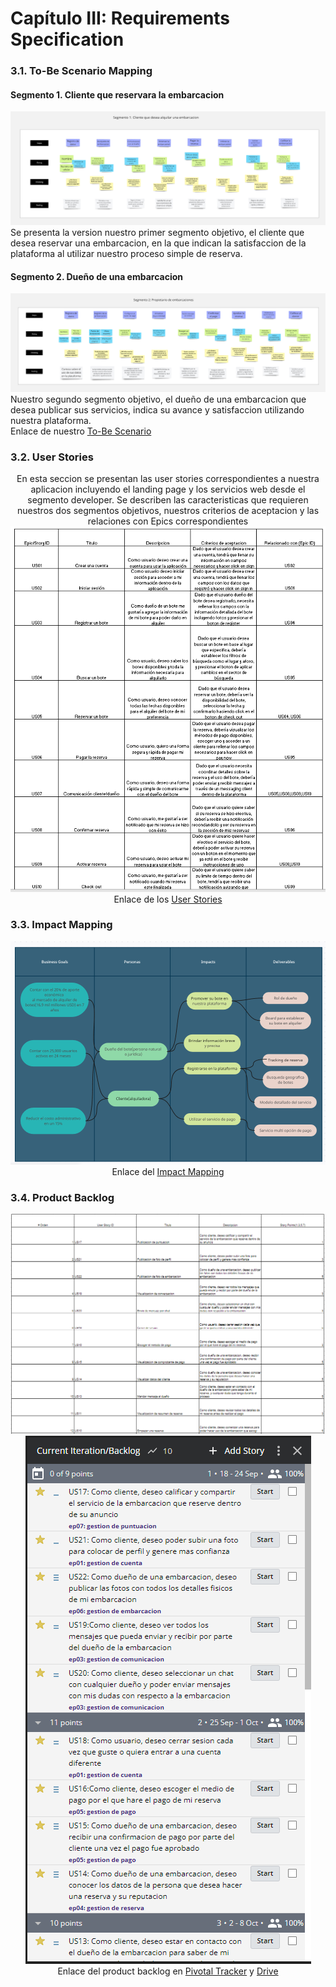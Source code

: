<h1><a id="capitulo-3">Capítulo III: Requirements Specification</a></h1>
<h3><a id="to-be">3.1. To-Be Scenario Mapping</a></h3>
<h4>Segmento 1. Cliente que reservara la embarcacion</h4>
<img src="../img/chapter-3/client-to-be-scenario.jpg">
<br>
Se presenta la version nuestro primer segmento objetivo, el cliente que desea reservar una embarcacion, en la que indican la satisfaccion de la plataforma al utilizar nuestro proceso simple de reserva. 
<br>
<h4>Segmento 2. Dueño de una embarcacion</h4>
<img src="../img/chapter-3/boat-owner-to-be-scenario.jpg">
<br>
Nuestro segundo segmento objetivo, el dueño de una embarcacion que desea publicar sus servicios, indica su avance y satisfaccion utilizando nuestra plataforma. 
<br>
Enlace de nuestro <a href="https://miro.com/app/board/uXjVMiY4EcQ=/?share_link_id=396936615711" target="_blank">To-Be Scenario</a>
<h3 id="user-stories">3.2. User Stories</h3>
<div align="center">
   En esta seccion se presentan las user stories correspondientes a nuestra aplicacion incluyendo el landing page y los servicios web desde el segmento developer. Se describen las caracteristicas que requieren nuestros dos segmentos objetivos, nuestros criterios de aceptacion y las relaciones con Epics correspondientes
   <img src="../img/chapter-3/user-stories.png">
   <br>
   Enlace de los <a href="https://docs.google.com/spreadsheets/d/1OkDbz_ln8PR15yImS_z5vyMBKfeW-zrW2aR4voMLBxM/edit?usp=sharing">User Stories</a>
</div>

<h3 id="impact-mapping">3.3. Impact Mapping</h3>
<div align="center">
   <img src="../img/chapter-3/impact-mapping.png">
   <br>
   Enlace del <a href="https://uxpressia.com/w/qsUXW/i/wQVaJ">Impact Mapping</a>
</div>
<h3 id="product-backlog">3.4. Product Backlog</h3>
<div align="center">
   <img src="../img/chapter-3/product-backlog.png">
   <br>
   <img src="../img/chapter-3/product-backlog-pivotal.png">
   <br>
   Enlace del product backlog en <a href="https://www.pivotaltracker.com/n/projects/2677748">Pivotal Tracker</a> y <a href="https://docs.google.com/spreadsheets/d/1Y_r28xXyDESpcPT8EGihChXtTKlph7SG5NzbYnCCF-E/edit?usp=sharing">Drive</a>
</div>

